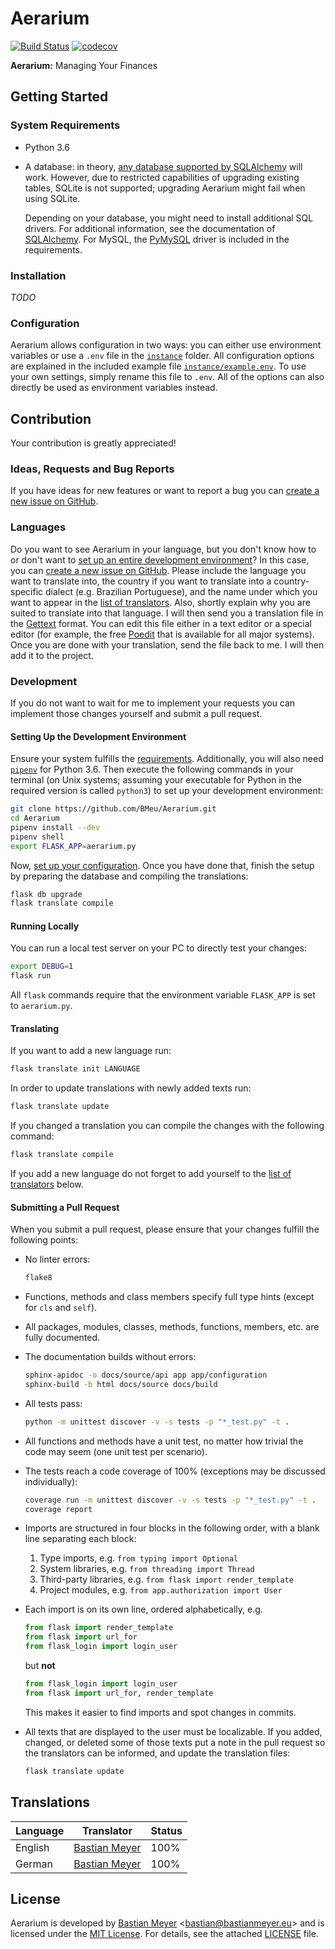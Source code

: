 # Aerarium


[![Build Status](https://travis-ci.org/BMeu/Aerarium.svg?branch=master)](https://travis-ci.org/BMeu/Aerarium)
[![codecov](https://codecov.io/gh/BMeu/Aerarium/branch/master/graph/badge.svg)](https://codecov.io/gh/BMeu/Aerarium)

**Aerarium:** Managing Your Finances

## Getting Started

### System Requirements

* Python 3.6
* A database: in theory,
  [any database supported by SQLAlchemy](https://docs.sqlalchemy.org/en/latest/dialects/index.html#dialects) will work.
  However, due to restricted capabilities of upgrading existing tables, SQLite is not supported; upgrading Aerarium
  might fail when using SQLite.
  
  Depending on your database, you might need to install additional SQL drivers. For additional information, see the
  documentation of [SQLAlchemy](https://docs.sqlalchemy.org/en/latest/dialects/index.html). For MySQL, the
  [PyMySQL](https://github.com/PyMySQL/PyMySQL) driver is included in the requirements.  

### Installation

_TODO_

### Configuration

Aerarium allows configuration in two ways: you can either use environment variables or use a `.env` file in the
[`instance`](instance) folder. All configuration options are explained in the included example file
[`instance/example.env`](instance/example.env). To use your own settings, simply rename this file to `.env`. All of the
options can also directly be used as environment variables instead. 

## Contribution

Your contribution is greatly appreciated!

### Ideas, Requests and Bug Reports

If you have ideas for new features or want to report a bug you can
[create a new issue on GitHub](https://github.com/BMeu/Aerarium/issues/new). 
  
### Languages

Do you want to see Aerarium in your language, but you don't know how to or don't want to
[set up an entire development environment](#development)? In this case, you can
[create a new issue on GitHub](https://github.com/BMeu/Aerarium/issues/new). Please include the language you want to
translate into, the country if you want to translate into a country-specific dialect (e.g. Brazilian Portuguese), and
the name under which you want to appear in the [list of translators](#translations). Also, shortly explain why you are
suited to translate into that language. I will then send you a translation file in the
[Gettext](https://en.wikipedia.org/wiki/Gettext) format. You can edit this file either in a text editor or a special
editor (for example, the free [Poedit](https://poedit.net/) that is available for all major systems). Once you are done
with your translation, send the file back to me. I will then add it to the project. 

### Development 

If you do not want to wait for me to implement your requests you can implement those changes yourself and submit a pull
request.

#### Setting Up the Development Environment

Ensure your system fulfills the [requirements](#system-requirements). Additionally, you will also need
[``pipenv``](https://pipenv.readthedocs.io/en/latest/) for Python 3.6. Then execute the following commands in your
terminal (on Unix systems; assuming your executable for Python in the required version is called ``python3``) to set
up your development environment:

```bash
git clone https://github.com/BMeu/Aerarium.git
cd Aerarium
pipenv install --dev
pipenv shell
export FLASK_APP=aerarium.py
```

Now, [set up your configuration](#configuration). Once you have done that, finish the setup by preparing the database
and compiling the translations:

```bash
flask db upgrade
flask translate compile
```

#### Running Locally

You can run a local test server on your PC to directly test your changes:

```bash
export DEBUG=1
flask run
```

All ``flask`` commands require that the environment variable ``FLASK_APP`` is set to ``aerarium.py``.

#### Translating

If you want to add a new language run:

```bash
flask translate init LANGUAGE
```

In order to update translations with newly added texts run:

```bash
flask translate update
```

If you changed a translation you can compile the changes with the following command:

```bash
flask translate compile
```

If you add a new language do not forget to add yourself to the [list of translators](#translations) below.

#### Submitting a Pull Request

When you submit a pull request, please ensure that your changes fulfill the following points:

* No linter errors:
    ```bash
    flake8
    ```
* Functions, methods and class members specify full type hints (except for ``cls`` and ``self``).
* All packages, modules, classes, methods, functions, members, etc. are fully documented.
* The documentation builds without errors:
    ```bash
    sphinx-apidoc -o docs/source/api app app/configuration
    sphinx-build -b html docs/source docs/build
    ```
* All tests pass:
    ```bash
    python -m unittest discover -v -s tests -p "*_test.py" -t .
    ```
* All functions and methods have a unit test, no matter how trivial the code may seem (one unit test per scenario).
* The tests reach a code coverage of 100% (exceptions may be discussed individually):
    ```bash
    coverage run -m unittest discover -v -s tests -p "*_test.py" -t .
    coverage report
    ```
* Imports are structured in four blocks in the following order, with a blank line separating each block:
    1. Type imports, e.g. ``from typing import Optional``
    2. System libraries, e.g. ``from threading import Thread``
    3. Third-party libraries, e.g. ``from flask import render_template``
    4. Project modules, e.g. ``from app.authorization import User``
* Each import is on its own line, ordered alphabetically, e.g.
    
    ```python
    from flask import render_template
    from flask import url_for
    from flask_login import login_user
    ```
    
    but **not**
    
    ```python
    from flask_login import login_user
    from flask import url_for, render_template
    ```
    
    This makes it easier to find imports and spot changes in commits.
* All texts that are displayed to the user must be localizable. If you added, changed, or deleted some of those texts
  put a note in the pull request so the translators can be informed, and update the translation files:
  ```bash
  flask translate update
  ``` 

## Translations

| Language | Translator | Status |
|----------|------------|--------|
| English  | [Bastian Meyer](https://www.bastianmeyer.eu) | 100% |
| German   | [Bastian Meyer](https://www.bastianmeyer.eu) | 100% |


## License

Aerarium is developed by [Bastian Meyer](https://www.bastianmeyer.eu)
<[bastian@bastianmeyer.eu](mailto:bastian@bastianmeyer.eu)> and is licensed under the
[MIT License]((http://www.opensource.org/licenses/MIT)). For details, see the attached [LICENSE](LICENSE) file. 
